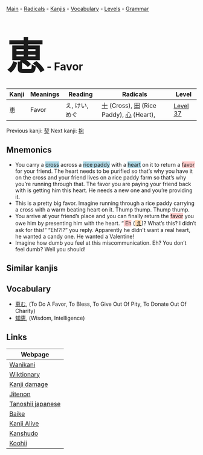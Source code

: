 <style> bigfont {font-size: 100px}</style>
[Main](../README.md) -
[Radicals](../radicals.md) -
[Kanjis](../kanjis.md) -
[Vocabulary](../vocabulary.md) -
[Levels](../levels.md) -
[Grammar](../grammar.md)
# <bigfont> 恵</bigfont> - Favor 

| Kanji | Meanings | Reading | Radicals | Level |
| --- | --- | --- | --- | --- |
| 恵 | Favor | え, けい, めぐ | [十](../radicals/十.md) (Cross), [田](../radicals/田.md) (Rice Paddy), [心](../radicals/心.md) (Heart),  | [Level 37](../levels/wk_level37.md) |

Previous kanji: [契](契.md) Next kanji: [抱](抱.md) 

## Mnemonics
 * You carry a <span style="background-color:#ADD8E6"> cross</span> across a <span style="background-color:#ADD8E6"> rice paddy</span> with a <span style="background-color:#ADD8E6"> heart</span> on it to return a <span style="background-color:#ffcccb"> favor</span> for your friend. The heart needs to be purified so that’s why you have it on the cross and your friend lives on a rice paddy farm so that’s why you’re running through that. The favor you are paying your friend back with is getting him this heart. He needs a new one and you’re providing it.
* This is a pretty big favor. Imagine running through a rice paddy carrying a cross with a warm beating heart on it. Thump thump. Thump thump.
* You arrive at your friend’s place and you can finally return the <span style="background-color:#ffcccb"> favor</span> you owe him by presenting him with the heart. “<span style="background-color:#ffcccb"> Eh</span> (<span style="background-color:#fed8b1"> [え](https://jisho.org/search/え)</span>)? What’s this? I didn’t ask for this!” “Eh!?!?” you reply. Apparently he didn’t want a real heart, he wanted a candy one. He wanted a Valentine!
* Imagine how dumb you feel at this miscommunication. Eh? You don’t feel dumb? Well you should!


## Similar kanjis
 


## Vocabulary
 * [恵む](../vocabulary/恵.md), (To Do A Favor, To Bless, To Give Out Of Pity, To Donate Out Of Charity)
* [知恵](../vocabulary/恵.md), (Wisdom, Intelligence)



## Links 

| Webpage |
| --- |
| [Wanikani          ](https://www.wanikani.com/kanji/恵) |
| [Wiktionary        ](https://en.wiktionary.org/wiki/恵) |
| [Kanji damage      ](http://www.kanjidamage.com/kanji/search?utf8=✓&q=恵) |
| [Jitenon           ](https://jitenon.com/kanji/恵) |
| [Tanoshii japanese ](https://www.tanoshiijapanese.com/dictionary/kanji.cfm?k=恵) |
| [Baike             ](https://baike.baidu.com/item/恵) |
| [Kanji Alive       ](https://app.kanjialive.com/恵) |
| [Kanshudo          ](https://www.kanshudo.com/searchmn?q=恵) |
| [Koohii            ](https://kanji.koohii.com/study/kanji/恵) |
